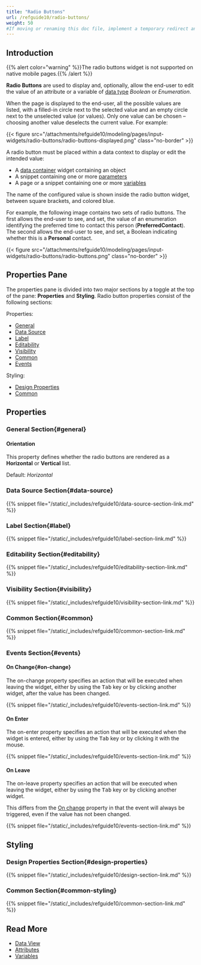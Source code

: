 ```yaml
---
title: "Radio Buttons"
url: /refguide10/radio-buttons/
weight: 50
#If moving or renaming this doc file, implement a temporary redirect and let the respective team know they should update the URL in the product. See Mapping to Products for more details.
---
```


## Introduction

{{% alert color="warning" %}}The radio buttons widget is not supported on native mobile pages.{{% /alert %}}

**Radio Buttons** are used to display and, optionally, allow the end-user to edit the value of an attribute or a variable of [data type](/refguide10/data-types/) *Boolean* or *Enumeration*.

When the page is displayed to the end-user, all the possible values are listed, with a filled-in circle next to the selected value and an empty circle next to the unselected value (or values). Only one value can be chosen – choosing another value deselects the current value. For example:

{{< figure src="/attachments/refguide10/modeling/pages/input-widgets/radio-buttons/radio-buttons-displayed.png" class="no-border" >}}

A radio button must be placed within a data context to display or edit the intended value:

* A [data container](/refguide10/data-widgets/) widget containing an object
* A snippet containing one or more [parameters](/refguide10/page-properties/#parameters)
* A page or a snippet containing one or more [variables](/refguide10/page-properties/#variables)

The name of the configured value is shown inside the radio button widget, between square brackets, and colored blue.

For example, the following image contains two sets of radio buttons. The first allows the end-user to see, and set, the value of an enumeration identifying the preferred time to contact this person (**PreferredContact**). The second allows the end-user to see, and set, a Boolean indicating whether this is a **Personal** contact.

{{< figure src="/attachments/refguide10/modeling/pages/input-widgets/radio-buttons/radio-buttons.png" class="no-border" >}}

## Properties Pane

The properties pane is divided into two major sections by a toggle at the top of the pane: **Properties** and **Styling**. Radio button properties consist of the following sections:

Properties:

* [General](#general)
* [Data Source](#data-source)
* [Label](#label)
* [Editability](#editability)
* [Visibility](#visibility)
* [Common](#common)
* [Events](#events)

Styling:

* [Design Properties](#design-properties)
* [Common](#common-styling)

## Properties

### General Section{#general}

#### Orientation

This property defines whether the radio buttons are rendered as a **Horizontal** or **Vertical** list.

Default: *Horizontal*

### Data Source Section{#data-source}

{{% snippet file="/static/_includes/refguide10/data-source-section-link.md" %}}

### Label Section{#label}

{{% snippet file="/static/_includes/refguide10/label-section-link.md" %}}

### Editability Section{#editability}

{{% snippet file="/static/_includes/refguide10/editability-section-link.md" %}}

### Visibility Section{#visibility}

{{% snippet file="/static/_includes/refguide10/visibility-section-link.md" %}}

### Common Section{#common}

{{% snippet file="/static/_includes/refguide10/common-section-link.md" %}}

### Events Section{#events}

#### On Change{#on-change}

The on-change property specifies an action that will be executed when leaving the widget, either by using the <kbd>Tab</kbd> key or by clicking another widget, after the value has been changed.

{{% snippet file="/static/_includes/refguide10/events-section-link.md" %}}

#### On Enter

The on-enter property specifies an action that will be executed when the widget is entered, either by using the <kbd>Tab</kbd> key or by clicking it with the mouse.

{{% snippet file="/static/_includes/refguide10/events-section-link.md" %}}

#### On Leave

The on-leave property specifies an action that will be executed when leaving the widget, either by using the <kbd>Tab</kbd> key or by clicking another widget.

This differs from the [On change](#on-change) property in that the event will always be triggered, even if the value has not been changed.

{{% snippet file="/static/_includes/refguide10/events-section-link.md" %}}

## Styling

### Design Properties Section{#design-properties}

{{% snippet file="/static/_includes/refguide10/design-section-link.md" %}} 

### Common Section{#common-styling}

{{% snippet file="/static/_includes/refguide10/common-section-link.md" %}}

## Read More

* [Data View](/refguide10/data-view/)
* [Attributes](/refguide10/attributes/)
* [Variables](/refguide10/page-properties/#variables)
